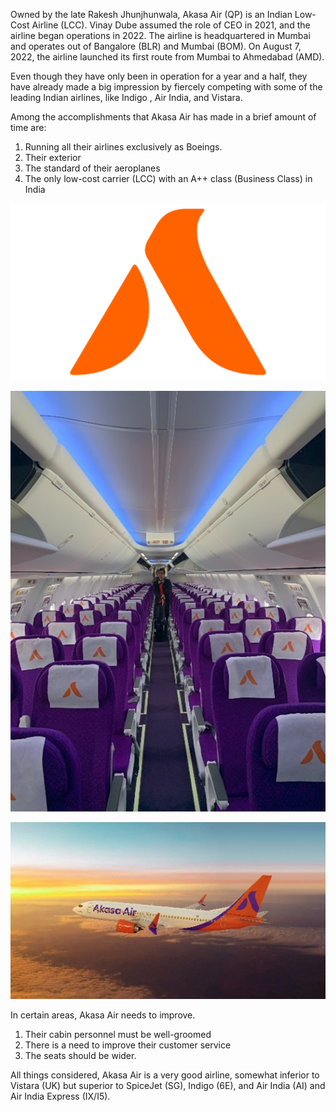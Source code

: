 Owned by the late Rakesh Jhunjhunwala, Akasa Air (QP) is an Indian Low-Cost Airline (LCC). Vinay Dube assumed the role of CEO in 2021, and the airline began operations in 2022. The
airline is headquartered in Mumbai and operates out of Bangalore (BLR) and Mumbai (BOM). On August 7, 2022, the airline launched its first route from Mumbai to Ahmedabad (AMD).

Even though they have only been in operation for a year and a half, they have already made a big impression by fiercely competing with some of the leading Indian airlines, like Indigo
, Air India, and Vistara. 

Among the accomplishments that Akasa Air has made in a brief amount of time are:

1.	Running all their airlines exclusively as Boeings.
2.	Their exterior
3.	The standard of their aeroplanes
4.	The only low-cost carrier (LCC) with an A++ class (Business Class) in India

![akasa-air-logo.](./media/akasa-air-logo.png)

![akasa-air-interiors.](./media/akasa-air-interiors.jpg)

![akasa-air-exteriors.](./media/akasa-air-exteriors.jpg)

In certain areas, Akasa Air needs to improve.
1. Their cabin personnel must be well-groomed
2. There is a need to improve their customer service
3. The seats should be wider.

All things considered, Akasa Air is a very good airline, somewhat inferior to Vistara (UK) but superior to SpiceJet (SG), Indigo (6E), and Air India (AI) and Air India Express (IX/I5).
